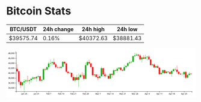 # Bitcoin Stats

BTC/USDT|24h change|24h high|24h low|
|---|---|---|---|
|$39575.74|0.16%|$40372.63|$38881.43|

<img src="./chart.svg">
